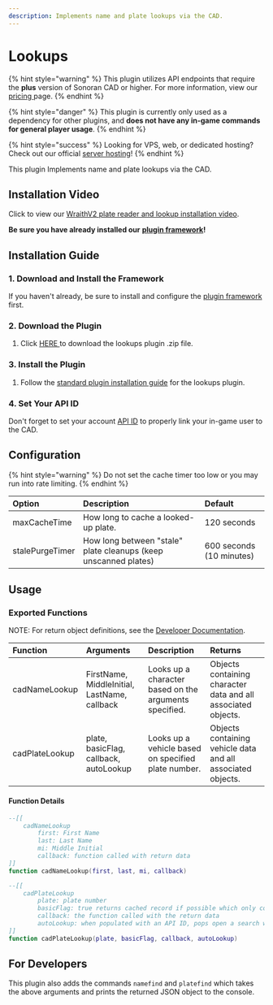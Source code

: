 ```yaml
---
description: Implements name and plate lookups via the CAD.
---
```


# Lookups

{% hint style="warning" %}
This plugin utilizes API endpoints that require the **plus** version of Sonoran CAD or higher. For more information, view our [pricing ](../../../pricing/faq/)page.
{% endhint %}

{% hint style="danger" %}
This plugin is currently only used as a dependency for other plugins, and **does not have any in-game commands for general player usage**.
{% endhint %}

{% hint style="success" %}
Looking for VPS, web, or dedicated hosting? Check out our official [server hosting](../../../vps-hosting-1/server-hosting.md)!
{% endhint %}

This plugin Implements name and plate lookups via the CAD.

## Installation Video

Click to view our [WraithV2 plate reader and lookup installation video](https://youtu.be/IgaISh1CykE).

**Be sure you have already installed our** [**plugin framework**](../framework-installation.md)**!**

## Installation Guide

### 1. Download and Install the Framework

If you haven't already, be sure to install and configure the [plugin framework](../framework-installation.md) first.

### 2. Download the Plugin

1. Click [HERE ](https://github.com/Sonoran-Software/sonoran_lookups/releases)to download the lookups plugin .zip file.

### 3. Install the Plugin

1. Follow the [standard plugin installation guide](../plugin-installation/) for the lookups plugin.

### 4. Set Your API ID

Don't forget to set your account [API ID](../../../sonoran-cad/api-integration/getting-started/setting-your-api-id.md) to properly link your in-game user to the CAD.

## Configuration

{% hint style="warning" %}
Do not set the cache timer too low or you may run into rate limiting.
{% endhint %}

| Option | Description | Default |
| :--- | :--- | :--- |
| maxCacheTime | How long to cache a looked-up plate. | 120 seconds |
| stalePurgeTimer | How long between "stale" plate cleanups \(keep unscanned plates\) | 600 seconds \(10 minutes\) |

## Usage

### Exported Functions

NOTE: For return object definitions, see the [Developer Documentation](https://info.sonorancad.com/sonoran-cad/api-integration/api-endpoints/lookup-name-or-plate).

| Function | Arguments | Description | Returns |
| :--- | :--- | :--- | :--- |
| cadNameLookup | FirstName, MiddleInitial, LastName, callback | Looks up a character based on the arguments specified. | Objects containing character data and all associated objects. |
| cadPlateLookup | plate, basicFlag, callback, autoLookup | Looks up a vehicle based on specified plate number. | Objects containing vehicle data and all associated objects. |

#### Function Details

```lua
--[[
    cadNameLookup
        first: First Name
        last: Last Name
        mi: Middle Initial
        callback: function called with return data
]]
function cadNameLookup(first, last, mi, callback)

--[[
    cadPlateLookup
        plate: plate number
        basicFlag: true returns cached record if possible which only contains vehicleRegistrations object, false calls the API
        callback: the function called with the return data
        autoLookup: when populated with an API ID, pops open a search window on the officer's CAD (optional)
]]
function cadPlateLookup(plate, basicFlag, callback, autoLookup)
```

## For Developers

This plugin also adds the commands `namefind` and `platefind` which takes the above arguments and prints the returned JSON object to the console.

